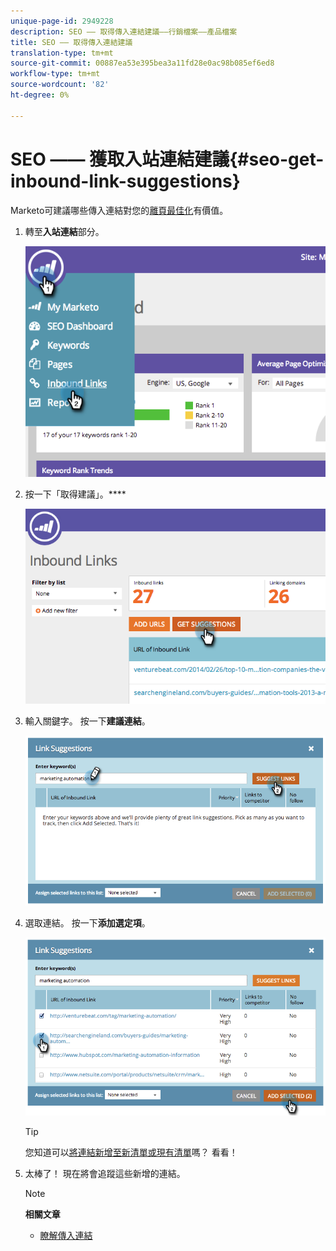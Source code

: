 ```yaml
---
unique-page-id: 2949228
description: SEO —— 取得傳入連結建議——行銷檔案——產品檔案
title: SEO —— 取得傳入連結建議
translation-type: tm+mt
source-git-commit: 00887ea53e395bea3a11fd28e0ac98b085ef6ed8
workflow-type: tm+mt
source-wordcount: '82'
ht-degree: 0%

---
```



# SEO —— 獲取入站連結建議{#seo-get-inbound-link-suggestions}

Marketo可建議哪些傳入連結對您的[離頁最佳化](../../../../product-docs/additional-apps/seo/understanding-seo/understanding-search-engine-optimization.md)有價值。

1. 轉至&#x200B;**入站連結**&#x200B;部分。

   ![](assets/image2014-9-18-13-3a20-3a44.png)

1. 按一下「取得建議」。****

   ![](assets/image2014-9-18-13-3a21-3a8.png)

1. 輸入關鍵字。 按一下&#x200B;**建議連結**。

   ![](assets/image2014-9-18-13-3a21-3a31.png)

1. 選取連結。 按一下&#x200B;**添加選定項**。

   ![](assets/image2014-9-18-13-3a21-3a40.png)

   >[!TIP]
   >
   >您知道可以[將連結新增至新清單或現有清單](seo-add-remove-an-inbound-link-url-from-a-list.md)嗎？ 看看！

1. 太棒了！ 現在將會追蹤這些新增的連結。

   >[!NOTE]
   >
   >**相關文章**
   >
   >    
   >    
   >    * [瞭解傳入連結](seo-understanding-inbound-links.md)


